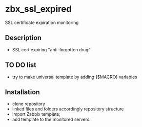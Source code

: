 # zbx_ssl_expired

SSL certificate expiration monitoring

Description
-----------------
- SSL cert expiring "anti-forgotten drug"

TO DO list
------

- try to make universal template by adding {$MACRO} variables

Installation
----------------
- clone repository 
- linked files and folders accordingly repository structure
- import Zabbix template;
- add template to the monitored servers.
